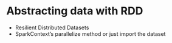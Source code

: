 # Abstracting data with RDD

- Resilient Distributed Datasets
- SparkContext’s parallelize method or just import the dataset
